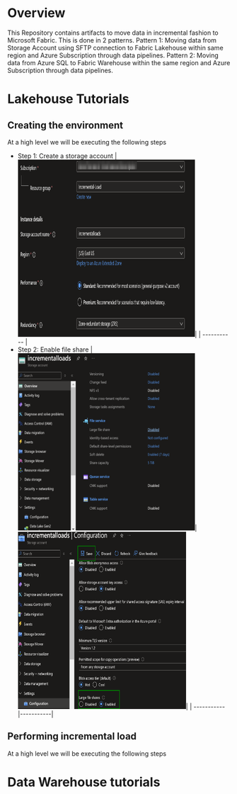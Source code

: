 # Overview

This Repository contains artifacts to move data in incremental fashion to Microsoft Fabric. This is done in 2 patterns.
Pattern 1: Moving data from Storage Account using SFTP connection to Fabric Lakehouse within same region and Azure Subscription through data pipelines.
Pattern 2: Moving data from Azure SQL to Fabric Warehouse within the same region and Azure Subscription through data pipelines.

# Lakehouse Tutorials

## Creating the environment

At a high level we will be executing the following steps

- Step 1: Create a storage account
|<img src='/Assests/IncrementalData/Media/StorageAccountCreate.PNG' width='400' height='400'>|
| ----------- |
- Step 2: Enable file share
|<img src='/Assests/IncrementalData/Media/FileshareDisabled.PNG' width='400' height='400'>|<img src='/Assests/IncrementalData/Media/FileshareEnable.PNG' width='380' height='400'>|
| ----------- |-----------|

## Performing incremental load

At a high level we will be executing the following steps

# Data Warehouse tutorials